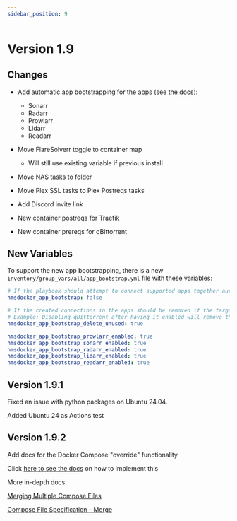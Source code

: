 ```yaml
---
sidebar_position: 9
---
```

# Version 1.9

## Changes

- Add automatic app bootstrapping for the apps (see [the docs](../getting-started/app-bootstrap.md)):
  - Sonarr
  - Radarr
  - Prowlarr
  - Lidarr
  - Readarr
- Move FlareSolverr toggle to container map
  - Will still use existing variable if previous install

- Move NAS tasks to folder
- Move Plex SSL tasks to Plex Postreqs tasks
- Add Discord invite link
- New container postreqs for Traefik
- New container prereqs for qBittorrent

## New Variables

To support the new app bootstrapping, there is a new `inventory/group_vars/all/app_bootstrap.yml` file with these variables:

```yml
# If the playbook should attempt to connect supported apps together automatically.
hmsdocker_app_bootstrap: false

# If the created connections in the apps should be removed if the target resource is disabled
# Example: Disabling qBittorrent after having it enabled will remove the "HMSD - qBittorrent" download client from Sonarr and Radarr
hmsdocker_app_bootstrap_delete_unused: true

hmsdocker_app_bootstrap_prowlarr_enabled: true
hmsdocker_app_bootstrap_sonarr_enabled: true
hmsdocker_app_bootstrap_radarr_enabled: true
hmsdocker_app_bootstrap_lidarr_enabled: true
hmsdocker_app_bootstrap_readarr_enabled: true
```

## Version 1.9.1

Fixed an issue with python packages on Ubuntu 24.04.

Added Ubuntu 24 as Actions test

## Version 1.9.2

Add docs for the Docker Compose "override" functionality

Click [here to see the docs](../getting-started/container-overrides.md) on how to implement this

More in-depth docs:

[Merging Multiple Compose Files](https://docs.docker.com/compose/how-tos/multiple-compose-files/merge/)

[Compose File Specification - Merge](https://docs.docker.com/reference/compose-file/merge/)
